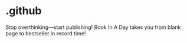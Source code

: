 # .github
Stop overthinking—start publishing! Book In A Day takes you from blank page to bestseller in record time!
